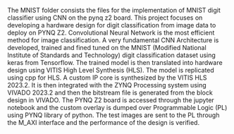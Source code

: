 The MNIST folder consists the files for the implementation of MNIST digit classifier using CNN on the pynq z2 board.
This project focuses on developing a hardware design for digit classification from image data to deploy on PYNQ Z2. Convolutional Neural Network is the most efficient method for image classification. A very fundamental CNN Architecture is developed, trained and fined tuned on the MNIST (Modified National Institute of Standards and Technology) digit classification dataset using keras from Tensorflow.
The trained model is then translated into hardware design using VITIS High Level Synthesis (HLS). The model is replicated using cpp for HLS. A custom IP core is synthesized by the VITIS HLS 2023.2. It is then integrated with the ZYNQ Processing system using VIVADO 2023.2 and then the bitstream file is generated from the block design in VIVADO.
The PYNQ Z2 board is accessed through the jupyter notebook and the custom overlay is dumped over Programmable Logic (PL) using PYNQ library of python. The test images are sent to the PL through the M_AXI interface and the performance of the design is verified.
